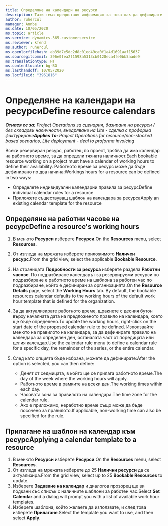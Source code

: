 ```yaml
---
title: Определяне на календари на ресурси
description: Тази тема предоставя информация за това как да дефинирате календарите на работния час за ресурси в Project Operations.
author: ruhercul
manager: Annbe
ms.date: 10/05/2020
ms.topic: article
ms.service: dynamics-365-customerservice
ms.reviewer: kfend
ms.author: ruhercul
ms.openlocfilehash: ab39d7e5dc2d8c01ed49ca0f1a4d1691aaf15637
ms.sourcegitcommit: 396e0fea2f1598a5313cb0128eca4fe0bb5aade9
ms.translationtype: HT
ms.contentlocale: bg-BG
ms.lasthandoff: 10/05/2020
ms.locfileid: "3961816"
---
```

# <a name="define-resource-calendars"></a><span data-ttu-id="bbd7c-103">Определяне на календари на ресурси</span><span class="sxs-lookup"><span data-stu-id="bbd7c-103">Define resource calendars</span></span>

<span data-ttu-id="bbd7c-104">_**Отнася се за:** Project Operations за сценарии, базирани на ресурси / без складови наличности, внедряване на Lite - сделка с проформа фактуриране_</span><span class="sxs-lookup"><span data-stu-id="bbd7c-104">_**Applies To:** Project Operations for resource/non-stocked based scenarios, Lite deployment - deal to proforma invoicing_</span></span>

<span data-ttu-id="bbd7c-105">Всеки резервиран ресурс, работещ по проект, трябва да има календар на работното време, за да определи тяхната наличност.</span><span class="sxs-lookup"><span data-stu-id="bbd7c-105">Each bookable resource working on a project must have a calendar of working hours to define their availability.</span></span> <span data-ttu-id="bbd7c-106">Работното време за ресурс може да бъде дефинирано по два начина:</span><span class="sxs-lookup"><span data-stu-id="bbd7c-106">Workings hours for a resource can be defined in two ways:</span></span> 

   - <span data-ttu-id="bbd7c-107">Определете индивидуални календарни правила за ресурс</span><span class="sxs-lookup"><span data-stu-id="bbd7c-107">Define individual calendar rules for a resource</span></span>
   - <span data-ttu-id="bbd7c-108">Приложете съществуващ шаблон на календара за ресурса</span><span class="sxs-lookup"><span data-stu-id="bbd7c-108">Apply an existing calendar template for the resource</span></span>

## <a name="define-a-resources-working-hours"></a><span data-ttu-id="bbd7c-109">Определяне на работни часове на ресурс</span><span class="sxs-lookup"><span data-stu-id="bbd7c-109">Define a resource's working hours</span></span>

1. <span data-ttu-id="bbd7c-110">В менюто **Ресурси** изберете **Ресурси**.</span><span class="sxs-lookup"><span data-stu-id="bbd7c-110">On the **Resources** menu, select **Resources**.</span></span>
2. <span data-ttu-id="bbd7c-111">От изгледа на мрежата изберете приложимото **Наличен ресурс**.</span><span class="sxs-lookup"><span data-stu-id="bbd7c-111">From the grid view, select the applicable **Bookable Resource**.</span></span>
3. <span data-ttu-id="bbd7c-112">На страницата **Подробности за ресурса** изберете раздела **Работни часове**. По подразбиране календарът за резервируеми ресурси по подразбиране е работното време на шаблона за работен час по подразбиране, който е дефиниран за организацията.</span><span class="sxs-lookup"><span data-stu-id="bbd7c-112">On the **Resource Details** page, select the **Working Hours** tab. By default, the bookable resources calendar defaults to the working hours of the default work hour template that is defined for the organization.</span></span>
4. <span data-ttu-id="bbd7c-113">За да актуализирате работното време, щракнете с десния бутон върху началната дата на предложеното правило на календара, което ще бъде определено.</span><span class="sxs-lookup"><span data-stu-id="bbd7c-113">To update the working hours, right-click on the start date of the proposed calendar rule to be defined.</span></span> <span data-ttu-id="bbd7c-114">Използвайте менюто на правилото на календара, за да дефинирате правило на календара за определен ден, останалата част от поредицата или целия календар.</span><span class="sxs-lookup"><span data-stu-id="bbd7c-114">Use the calendar rule menu to define a calendar rule for a specific day, the remainder of the series, or the entire calendar.</span></span>
5. <span data-ttu-id="bbd7c-115">След като опцията бъде избрана, можете да дефинирате:</span><span class="sxs-lookup"><span data-stu-id="bbd7c-115">After the option is selected, you can then define:</span></span>

    - <span data-ttu-id="bbd7c-116">Денят от седмицата, в който ще се прилага работното време.</span><span class="sxs-lookup"><span data-stu-id="bbd7c-116">The day of the week where the working hours will apply.</span></span>
    - <span data-ttu-id="bbd7c-117">Работното време в рамките на всеки ден.</span><span class="sxs-lookup"><span data-stu-id="bbd7c-117">The working times within each day.</span></span>
    - <span data-ttu-id="bbd7c-118">Часовата зона за правилото на календара.</span><span class="sxs-lookup"><span data-stu-id="bbd7c-118">The time zone for the calendar rule.</span></span>
    - <span data-ttu-id="bbd7c-119">Ако е приложимо, неработно време също може да бъде посочено за правилото.</span><span class="sxs-lookup"><span data-stu-id="bbd7c-119">If applicable, non-working time can also be specified for the rule.</span></span>

## <a name="applying-a-calendar-template-to-a-resource"></a><span data-ttu-id="bbd7c-120">Прилагане на шаблон на календар към ресурс</span><span class="sxs-lookup"><span data-stu-id="bbd7c-120">Applying a calendar template to a resource</span></span>

1. <span data-ttu-id="bbd7c-121">В менюто **Ресурси** изберете **Ресурси**.</span><span class="sxs-lookup"><span data-stu-id="bbd7c-121">On the **Resources** menu, select **Resources**.</span></span>
2. <span data-ttu-id="bbd7c-122">От изгледа на мрежата изберете до 25 **Налични ресурси** да се актуализира.</span><span class="sxs-lookup"><span data-stu-id="bbd7c-122">From the grid view, select up to 25 **Bookable Resources** to update.</span></span>
3. <span data-ttu-id="bbd7c-123">Изберете **Задаване на календар** и диалогов прозорец ще ви подкани със списък с наличните шаблони за работен час.</span><span class="sxs-lookup"><span data-stu-id="bbd7c-123">Select **Set Calendar** and a dialog will prompt you with a list of available work hour templates.</span></span>
4. <span data-ttu-id="bbd7c-124">Изберете шаблона, който желаете да използвате, и след това изберете **Прилагане**.</span><span class="sxs-lookup"><span data-stu-id="bbd7c-124">Select the template you want to use, and then select **Apply**.</span></span>
